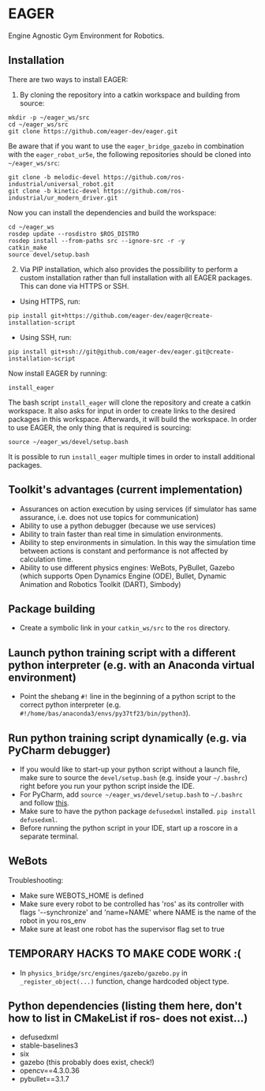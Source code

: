 # EAGER
Engine Agnostic Gym Environment for Robotics.

## Installation
There are two ways to install EAGER:

1. By cloning the repository into a catkin workspace and building from source:
```
mkdir -p ~/eager_ws/src
cd ~/eager_ws/src
git clone https://github.com/eager-dev/eager.git
```
Be aware that if you want to use the `eager_bridge_gazebo` in combination with the `eager_robot_ur5e`, the following repositories should be cloned into `~/eager_ws/src`:
```
git clone -b melodic-devel https://github.com/ros-industrial/universal_robot.git
git clone -b kinetic-devel https://github.com/ros-industrial/ur_modern_driver.git
```
Now you can install the dependencies and build the workspace:
```
cd ~/eager_ws
rosdep update --rosdistro $ROS_DISTRO
rosdep install --from-paths src --ignore-src -r -y
catkin_make
source devel/setup.bash
```
2. Via PIP installation, which also provides the possibility to perform a custom installation rather than full installation with all EAGER packages. This can done via HTTPS or SSH.
- Using HTTPS, run:
```
pip install git+https://github.com/eager-dev/eager@create-installation-script
```
- Using SSH, run:
```
pip install git+ssh://git@github.com/eager-dev/eager.git@create-installation-script
```
Now install EAGER by running:
```
install_eager
```
The bash script ```install_eager``` will clone the repository and create a catkin
workspace. It also asks for input in order to create links to the desired packages in this workspace. Afterwards, it will build the workspace. In order to use EAGER, the only thing that is required
is sourcing:
```
source ~/eager_ws/devel/setup.bash
```
It is possible to run ```install_eager``` multiple times in order to install
additional packages.

## Toolkit's advantages (current implementation)
- Assurances on action execution by using services (if simulator has same assurance, i.e. does not use topics for communication)
- Ability to use a python debugger (because we use services)
- Ability to train faster than real time in simulation environments.
- Ability to step environments in simulation. In this way the simulation time between actions is constant and performance is not affected by calculation time.
- Ability to use different physics engines: WeBots, PyBullet, Gazebo (which supports Open Dynamics Engine (ODE), Bullet, Dynamic Animation and Robotics Toolkit (DART), Simbody)

## Package building
- Create a symbolic link in your `catkin_ws/src` to the `ros` directory.

## Launch python training script with a different python interpreter (e.g. with an Anaconda virtual environment)
- Point the shebang `#!` line in the beginning of a python script to the correct python interpreter (e.g. `#!/home/bas/anaconda3/envs/py37tf23/bin/python3`).

## Run python training script dynamically (e.g. via PyCharm debugger)
- If you would like to start-up your python script without a launch file, make sure to source the `devel/setup.bash` (e.g. inside your `~/.bashrc`) right before you run your python script inside the IDE.
- For PyCharm, add `source ~/eager_ws/devel/setup.bash` to `~/.bashrc` and follow [this](http://wiki.ros.org/IDEs#PyCharm_.28community_edition.29).
- Make sure to have the python package `defusedxml` installed. `pip install defusedxml`.
- Before running the python script in your IDE, start up a roscore in a separate terminal.

## WeBots
Troubleshooting:
- Make sure WEBOTS_HOME is defined
- Make sure every robot to be controlled has 'ros' as its controller with flags '--synchronize' and 'name=NAME' where NAME is the name of the robot in you ros_env
- Make sure at least one robot has the supervisor flag set to true

## TEMPORARY HACKS TO MAKE CODE WORK :(
- In `physics_bridge/src/engines/gazebo/gazebo.py` in `_register_object(...)` function, change hardcoded object type.


## Python dependencies (listing them here, don't how to list in CMakeList if ros-<module> does not exist...)
- defusedxml
- stable-baselines3
- six
- gazebo (this probably does exist, check!)
- opencv==4.3.0.36
- pybullet==3.1.7

